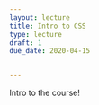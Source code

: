 ```yaml
---
layout: lecture
title: Intro to CSS
type: lecture
draft: 1
due_date: 2020-04-15

    
---
```


Intro to the course!